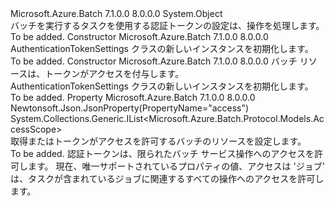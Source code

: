 <Type Name="AuthenticationTokenSettings" FullName="Microsoft.Azure.Batch.Protocol.Models.AuthenticationTokenSettings">
  <TypeSignature Language="C#" Value="public class AuthenticationTokenSettings" />
  <TypeSignature Language="ILAsm" Value=".class public auto ansi beforefieldinit AuthenticationTokenSettings extends System.Object" />
  <TypeSignature Language="DocId" Value="T:Microsoft.Azure.Batch.Protocol.Models.AuthenticationTokenSettings" />
  <TypeSignature Language="VB.NET" Value="Public Class AuthenticationTokenSettings" />
  <TypeSignature Language="F#" Value="type AuthenticationTokenSettings = class" />
  <AssemblyInfo>
    <AssemblyName>Microsoft.Azure.Batch</AssemblyName>
    <AssemblyVersion>7.1.0.0</AssemblyVersion>
    <AssemblyVersion>8.0.0.0</AssemblyVersion>
  </AssemblyInfo>
  <Base>
    <BaseTypeName>System.Object</BaseTypeName>
  </Base>
  <Interfaces />
  <Docs>
    <summary>
            バッチを実行するタスクを使用する認証トークンの設定は、操作を処理します。
            </summary>
    <remarks>To be added.</remarks>
  </Docs>
  <Members>
    <Member MemberName=".ctor">
      <MemberSignature Language="C#" Value="public AuthenticationTokenSettings ();" />
      <MemberSignature Language="ILAsm" Value=".method public hidebysig specialname rtspecialname instance void .ctor() cil managed" />
      <MemberSignature Language="DocId" Value="M:Microsoft.Azure.Batch.Protocol.Models.AuthenticationTokenSettings.#ctor" />
      <MemberSignature Language="VB.NET" Value="Public Sub New ()" />
      <MemberType>Constructor</MemberType>
      <AssemblyInfo>
        <AssemblyName>Microsoft.Azure.Batch</AssemblyName>
        <AssemblyVersion>7.1.0.0</AssemblyVersion>
        <AssemblyVersion>8.0.0.0</AssemblyVersion>
      </AssemblyInfo>
      <Parameters />
      <Docs>
        <summary>
            AuthenticationTokenSettings クラスの新しいインスタンスを初期化します。
            </summary>
        <remarks>To be added.</remarks>
      </Docs>
    </Member>
    <Member MemberName=".ctor">
      <MemberSignature Language="C#" Value="public AuthenticationTokenSettings (System.Collections.Generic.IList&lt;Microsoft.Azure.Batch.Protocol.Models.AccessScope&gt; access = null);" />
      <MemberSignature Language="ILAsm" Value=".method public hidebysig specialname rtspecialname instance void .ctor(class System.Collections.Generic.IList`1&lt;valuetype Microsoft.Azure.Batch.Protocol.Models.AccessScope&gt; access) cil managed" />
      <MemberSignature Language="DocId" Value="M:Microsoft.Azure.Batch.Protocol.Models.AuthenticationTokenSettings.#ctor(System.Collections.Generic.IList{Microsoft.Azure.Batch.Protocol.Models.AccessScope})" />
      <MemberSignature Language="VB.NET" Value="Public Sub New (Optional access As IList(Of AccessScope) = null)" />
      <MemberSignature Language="F#" Value="new Microsoft.Azure.Batch.Protocol.Models.AuthenticationTokenSettings : System.Collections.Generic.IList&lt;Microsoft.Azure.Batch.Protocol.Models.AccessScope&gt; -&gt; Microsoft.Azure.Batch.Protocol.Models.AuthenticationTokenSettings" Usage="new Microsoft.Azure.Batch.Protocol.Models.AuthenticationTokenSettings access" />
      <MemberType>Constructor</MemberType>
      <AssemblyInfo>
        <AssemblyName>Microsoft.Azure.Batch</AssemblyName>
        <AssemblyVersion>7.1.0.0</AssemblyVersion>
        <AssemblyVersion>8.0.0.0</AssemblyVersion>
      </AssemblyInfo>
      <Parameters>
        <Parameter Name="access" Type="System.Collections.Generic.IList&lt;Microsoft.Azure.Batch.Protocol.Models.AccessScope&gt;" />
      </Parameters>
      <Docs>
        <param name="access">バッチ リソースは、トークンがアクセスを付与します。</param>
        <summary>
            AuthenticationTokenSettings クラスの新しいインスタンスを初期化します。
            </summary>
        <remarks>To be added.</remarks>
      </Docs>
    </Member>
    <Member MemberName="Access">
      <MemberSignature Language="C#" Value="public System.Collections.Generic.IList&lt;Microsoft.Azure.Batch.Protocol.Models.AccessScope&gt; Access { get; set; }" />
      <MemberSignature Language="ILAsm" Value=".property instance class System.Collections.Generic.IList`1&lt;valuetype Microsoft.Azure.Batch.Protocol.Models.AccessScope&gt; Access" />
      <MemberSignature Language="DocId" Value="P:Microsoft.Azure.Batch.Protocol.Models.AuthenticationTokenSettings.Access" />
      <MemberSignature Language="VB.NET" Value="Public Property Access As IList(Of AccessScope)" />
      <MemberSignature Language="F#" Value="member this.Access : System.Collections.Generic.IList&lt;Microsoft.Azure.Batch.Protocol.Models.AccessScope&gt; with get, set" Usage="Microsoft.Azure.Batch.Protocol.Models.AuthenticationTokenSettings.Access" />
      <MemberType>Property</MemberType>
      <AssemblyInfo>
        <AssemblyName>Microsoft.Azure.Batch</AssemblyName>
        <AssemblyVersion>7.1.0.0</AssemblyVersion>
        <AssemblyVersion>8.0.0.0</AssemblyVersion>
      </AssemblyInfo>
      <Attributes>
        <Attribute>
          <AttributeName>Newtonsoft.Json.JsonProperty(PropertyName="access")</AttributeName>
        </Attribute>
      </Attributes>
      <ReturnValue>
        <ReturnType>System.Collections.Generic.IList&lt;Microsoft.Azure.Batch.Protocol.Models.AccessScope&gt;</ReturnType>
      </ReturnValue>
      <Docs>
        <summary>
            取得またはトークンがアクセスを許可するバッチのリソースを設定します。
            </summary>
        <value>To be added.</value>
        <remarks>
            認証トークンは、限られたバッチ サービス操作へのアクセスを許可します。 現在、唯一サポートされているプロパティの値、アクセスは 'ジョブ' は、タスクが含まれているジョブに関連するすべての操作へのアクセスを許可します。
            </remarks>
      </Docs>
    </Member>
  </Members>
</Type>